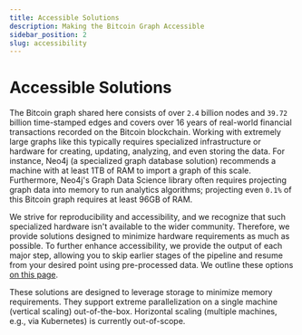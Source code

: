 ```yaml
---
title: Accessible Solutions
description: Making the Bitcoin Graph Accessible
sidebar_position: 2
slug: accessibility
---
```


# Accessible Solutions

The Bitcoin graph shared here consists of over `2.4` billion nodes 
and `39.72` billion time-stamped edges and covers over 16 years of real-world 
financial transactions recorded on the Bitcoin blockchain.
Working with extremely large graphs like this typically requires specialized infrastructure 
or hardware for creating, updating, analyzing, and even storing the data. 
For instance, Neo4j (a specialized graph database solution) recommends a machine with 
at least 1TB of RAM to import a graph of this scale. 
Furthermore, Neo4j's Graph Data Science library often requires projecting 
graph data into memory to run analytics algorithms; 
projecting even `0.1%` of this Bitcoin graph requires at least 96GB of RAM.


We strive for reproducibility and accessibility, and we recognize that such 
specialized hardware isn't available to the wider community. Therefore, 
we provide solutions designed to minimize hardware requirements as much as possible. 
To further enhance accessibility, we provide the output of each major step, 
allowing you to skip earlier stages of the pipeline and resume from 
your desired point using pre-processed data. 
We outline these options [on this page](/docs/bitcoin/overview).


These solutions are designed to leverage storage to minimize memory requirements. 
They support extreme parallelization on a single machine (vertical scaling) out-of-the-box.
Horizontal scaling (multiple machines, e.g., via Kubernetes) is currently out-of-scope.

